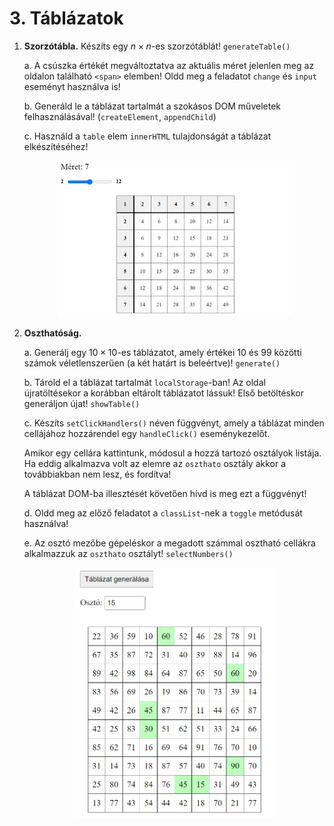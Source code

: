# 3. Táblázatok

1. **Szorzótábla.** Készíts egy $n\times n$-es szorzótáblát! `generateTable()`

    a. A csúszka értékét megváltoztatva az aktuális méret jelenlen meg az oldalon található `<span>` elemben! Oldd meg a feladatot `change` és `input` eseményt használva is!

    b. Generáld le a táblázat tartalmát a szokásos DOM műveletek felhasználásával! (`createElement`, `appendChild`)

    c. Használd a `table` elem `innerHTML` tulajdonságát a táblázat elkészítéséhez!

    <p align="center">
    <img src="./Kepek/szorzotabla.png" height="250">
    </p>

2. **Oszthatóság.**

    a. Generálj egy $10\times 10$-es táblázatot, amely értékei $10$ és $99$ közötti számok véletlenszerűen (a két határt is beleértve)! `generate()`

    b. Tárold el a táblázat tartalmát `localStorage`-ban! Az oldal újratöltésekor a korábban eltárolt táblázatot lássuk! Első betöltéskor generáljon újat! `showTable()`

    c. Készíts `setClickHandlers()` néven  függvényt, amely a táblázat minden cellájához hozzárendel egy `handleClick()` eseménykezelőt.
    
    Amikor egy cellára kattintunk, módosul a hozzá tartozó osztályok listája. Ha eddig alkalmazva volt az elemre az `oszthato` osztály akkor a továbbiakban nem lesz, és fordítva! 
    
    A táblázat DOM-ba illesztését követően hívd is meg ezt a függvényt!

    d. Oldd meg az előző feladatot a `classList`-nek a `toggle` metódusát használva!

    e. Az osztó mezőbe gépeléskor a megadott számmal osztható cellákra alkalmazzuk az `oszthato` osztályt! `selectNumbers()`

    <p align="center">
    <img src="./Kepek/oszthatosag.png" height="400">
    </p>